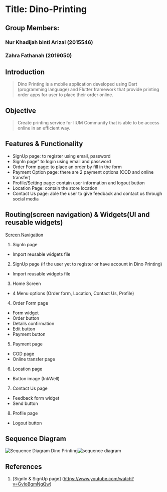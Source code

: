 # Title: Dino-Printing
## Group Members:
### Nur Khadijah binti Arizal (2015546)
### Zahra Fathanah (2019050)

## **Introduction**
> Dino Printing is a mobile application developed using Dart (programming language) and Flutter framework that provide printing order apps for user to place their order online. 

## **Objective**
> Create printing service for IIUM Community that is able to be access online in an efficient way. 


## **Features & Functionality**
- SignUp page: to register using email, password
- SignIn page" to login using email and password
- Order Form page: to place an order by fill in the form
- Payment Option page: there are 2 payment options (COD and online transfer)
- Profile/Setting page: contain user information and logout button
- Location Page: contain the store location
- Contact Us page: able the user to give feedback and contact us through social media

## **Routing(screen navigation) & Widgets(UI and reusable widgets)**
[Screen Navigation](shorturl.at/gnyz3)
1. SignIn page 
- Import reusable widgets file
2. SignUp page (if the user yet to register or have account in Dino Printing)
- Import reusable widgets file
3. Home Screen 
- 4 Menu options (Order form, Location, Contact Us, Profile)
4. Order Form page
- Form widget
- Order button
- Details confirmation
- Edit button
- Payment button
5. Payment page 
- COD page
- Online transfer page
6. Location page
- Button image (InkWell)
7. Contact Us page
- Feedback form widget
- Send button
8. Profile page
- Logout button 

## **Sequence Diagram**
![Sequence Diagram Dino Printing]()![sequence diagram](https://user-images.githubusercontent.com/116158646/216235359-c9afef00-3275-42ea-b227-55b652721a9e.png)



## **References**
1. [SignIn & SignUp page] (https://www.youtube.com/watch?v=GvIoBgmNgQw)


